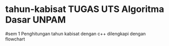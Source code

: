 # tahun-kabisat TUGAS UTS Algoritma Dasar UNPAM
#sem 1
Penghitungan tahun kabisat dengan c++
dilengkapi dengan flowchart
